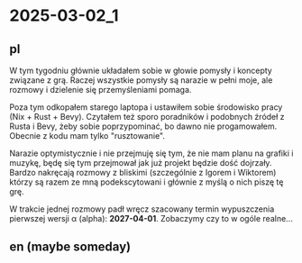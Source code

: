 # 2025-03-02_1
## pl
W tym tygodniu głównie układałem sobie w głowie pomysły i koncepty związane z grą.
Raczej wszystkie pomysły są narazie w pełni moje, ale rozmowy i dzielenie się przemyśleniami pomaga.

Poza tym odkopałem starego laptopa i ustawiłem sobie środowisko pracy (Nix + Rust + Bevy).
Czytałem też sporo poradników i podobnych źródeł z Rusta i Bevy, żeby sobie poprzypominać, bo dawno nie progamowałem.
Obecnie z kodu mam tylko "rusztowanie".

Narazie optymistycznie i nie przejmuję się tym, że nie mam planu na grafiki i muzykę, będę się tym przejmował jak już projekt będzie dość dojrzały.
Bardzo nakręcają rozmowy z bliskimi (szczególnie z Igorem i Wiktorem) którzy są razem ze mną podekscytowani i głównie z myślą o nich piszę tę grę.

W trakcie jednej rozmowy padł wręcz szacowany termin wypuszczenia pierwszej wersji α (alpha): **2027-04-01**.
Zobaczymy czy to w ogóle realne...

## en (maybe someday)
